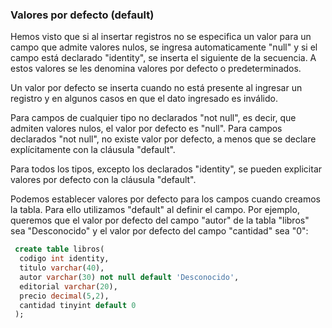 ### Valores por defecto (default)

Hemos visto que si al insertar registros no se especifica un valor para un campo que admite valores nulos, se ingresa automaticamente "null" y si el campo está declarado "identity", se inserta el siguiente de la secuencia. A estos valores se les denomina valores por defecto o predeterminados.

Un valor por defecto se inserta cuando no está presente al ingresar un registro y en algunos casos en que el dato ingresado es inválido.

Para campos de cualquier tipo no declarados "not null", es decir, que admiten valores nulos, el valor por defecto es "null". Para campos declarados "not null", no existe valor por defecto, a menos que se declare explícitamente con la cláusula "default".

Para todos los tipos, excepto los declarados "identity", se pueden explicitar valores por defecto con la cláusula "default".

Podemos establecer valores por defecto para los campos cuando creamos la tabla. Para ello utilizamos "default" al definir el campo. Por ejemplo, queremos que el valor por defecto del campo "autor" de la tabla "libros" sea "Desconocido" y el valor por defecto del campo "cantidad" sea "0":

```sql
 create table libros(
  codigo int identity,
  titulo varchar(40),
  autor varchar(30) not null default 'Desconocido', 
  editorial varchar(20),
  precio decimal(5,2),
  cantidad tinyint default 0
 );
```